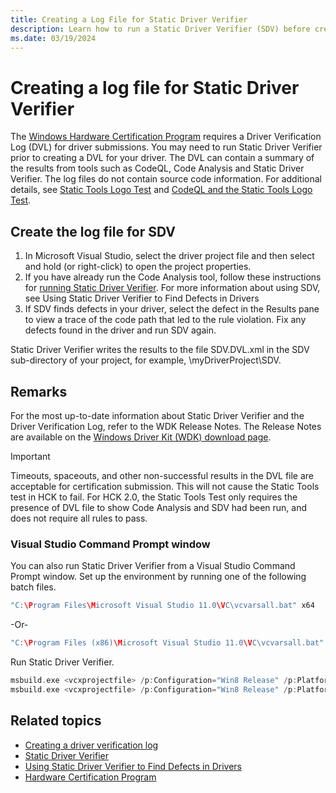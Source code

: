 ```yaml
---
title: Creating a Log File for Static Driver Verifier
description: Learn how to run a Static Driver Verifier (SDV) before creating a Driver Verification Log (DVL) for your driver.
ms.date: 03/19/2024
---
```


# Creating a log file for Static Driver Verifier

The [Windows Hardware Certification Program](/windows-hardware/design/compatibility/) requires a Driver Verification Log (DVL) for driver submissions. You may need to run Static Driver Verifier prior to creating a DVL for your driver.   The DVL can contain a summary of the results from tools such as CodeQL, Code Analysis and Static Driver Verifier. The log files do not contain source code information. For additional details, see [Static Tools Logo Test](/windows-hardware/test/hlk/testref/6ab6df93-423c-4af6-ad48-8ea1049155ae) and [CodeQL and the Static Tools Logo Test](../devtest/static-tools-and-codeql.md).

## Create the log file for SDV

1. In Microsoft Visual Studio, select the driver project file and then select and hold (or right-click) to open the project properties.
2. If you have already run the Code Analysis tool, follow these instructions for [running Static Driver Verifier](../devtest/using-static-driver-verifier-to-find-defects-in-drivers.md#running-static-driver-verifier). For more information about using SDV, see Using Static Driver Verifier to Find Defects in Drivers
3. If SDV finds defects in your driver, select the defect in the Results pane to view a trace of the code path that led to the rule violation. Fix any defects found in the driver and run SDV again.

Static Driver Verifier writes the results to the file SDV.DVL.xml in the SDV sub-directory of your project, for example, \\myDriverProject\\SDV.

## Remarks

For the most up-to-date information about Static Driver Verifier and the Driver Verification Log, refer to the WDK Release Notes. The Release Notes are available on the [Windows Driver Kit (WDK) download page](https://go.microsoft.com/fwlink/p/?linkid=254897).

>[!IMPORTANT]
>Timeouts, spaceouts, and other non-successful results in the DVL file are acceptable for certification submission. This will not cause the Static Tools test in HCK to fail. For HCK 2.0, the Static Tools Test only requires the presence of DVL file to show Code Analysis and SDV had been run, and does not require all rules to pass.

### Visual Studio Command Prompt window

You can also run Static Driver Verifier from a Visual Studio Command Prompt window. Set up the environment by running one of the following batch files.

```cpp
"C:\Program Files\Microsoft Visual Studio 11.0\VC\vcvarsall.bat" x64
```

-Or-

```cpp
"C:\Program Files (x86)\Microsoft Visual Studio 11.0\VC\vcvarsall.bat" x64
```

Run Static Driver Verifier.

```cpp
msbuild.exe <vcxprojectfile> /p:Configuration="Win8 Release" /p:Platform=x64 /target:sdv /p:inputs="/clean"
msbuild.exe <vcxprojectfile> /p:Configuration="Win8 Release" /p:Platform=x64 /target:sdv /p:inputs="/check:default.sdv"
```

## Related topics

* [Creating a driver verification log](creating-a-driver-verification-log.md)
* [Static Driver Verifier](../devtest/static-driver-verifier.md)
* [Using Static Driver Verifier to Find Defects in Drivers](../devtest/using-static-driver-verifier-to-find-defects-in-drivers.md)
* [Hardware Certification Program](/previous-versions/windows/hardware/hck/jj124227(v=vs.85))
